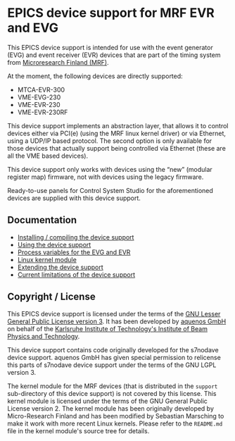 EPICS device support for MRF EVR and EVG
========================================

This EPICS device support is intended for use with the event generator (EVG) and
event receiver (EVR) devices that are part of the timing system from
[Microresearch Finland (MRF)](http://www.mrf.fi/).

At the moment, the following devices are directly supported:

- MTCA-EVR-300
- VME-EVG-230
- VME-EVR-230
- VME-EVR-230RF

This device support implements an abstraction layer, that allows it to control
devices either via PCI(e) (using the MRF linux kernel driver) or via Ethernet,
using a UDP/IP based protocol. The second option is only available for those
devices that actually support being controlled via Ethernet (these are all the
VME based devices).

This device support only works with devices using the “new” (modular register
map) firmware, not with devices using the legacy firmware.

Ready-to-use panels for Control System Studio for the aforementioned devices are
supplied with this device support.


Documentation
-------------

- [Installing / compiling the device support](docs/installing.md)
- [Using the device support](docs/using.md)
- [Process variables for the EVG and EVR](docs/process_variables.md)
- [Linux kernel module](support/mrf-pci-dkms-0.1.20180824/README.md)
- [Extending the device support](docs/extending.md)
- [Current limitations of the device support](docs/limitations.md)


Copyright / License
-------------------

This EPICS device support is licensed under the terms of the
[GNU Lesser General Public License version 3](LICENSE-LGPL.md). It has been
developed by [aquenos GmbH](https://www.aquenos.com/) on behalf of the
[Karlsruhe Institute of Technology's Institute of Beam Physics and Technology](https://www.ibpt.kit.edu/).

This device support contains code originally developed for the s7nodave device
support. aquenos GmbH has given special permission to relicense this parts of
s7nodave device support under the terms of the GNU LGPL version 3.

The kernel module for the MRF devices (that is distributed in the `support`
sub-directory of this device support) is not covered by this license. This
kernel module is licensed under the terms of the GNU General Public License
version 2. The kernel module has been originally developed by Micro-Research
Finland and has been modified by Sebastian Marsching to make it work with more
recent Linux kernels. Please refer to the `README.md` file in the kernel
module's source tree for details.
